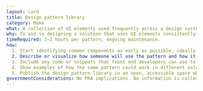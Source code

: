 ```yaml
---
layout: card
title: Design pattern library
category: Make
what: A collection of UI elements used frequently across a design system, consisting of the base patterns and helpful information about how to use them.
why: To aid in designing a solution that uses UI elements consistently. Maintaining a set of approved, reusable patterns makes it easier to produce new features or make updates to the current solution.
timeRequired: 1–2 hours per pattern; ongoing maintenance.
how:
  1. Start identifying common components as early as possible, ideally while you and the team are creating new design elements. These common pieces form the patterns that you will create guidelines for. Specify the components that make up each UI pattern and note possible constraints or restrictions.
  2. Describe or visualize how someone will use the pattern and how it should respond to the user. (For example: how a button renders on load, hover, and click.) Provide any data as to why it is good for the end user.
  3. Include any code or snippets that front end developers can use to implement the pattern.
  4. Show examples of how the same pattern could work in different solutions.
  5. Publish the design pattern library in an open, accessible space where the product team can use and extend it. (Common implementations of a design pattern library are in a wiki or brand style guide.)
governmentConsiderations: No PRA implications. No information is collected from members of the public.
---
```

